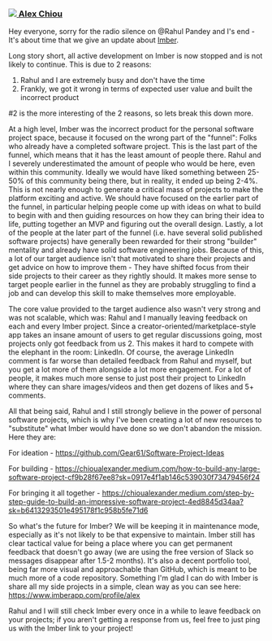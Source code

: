 ### [<img src="https://ca.slack-edge.com/T01M8HJQ1B4-U01MENEF744-4d4b33f4dc43-48" /> Alex Chiou](https://www.linkedin.com/in/alexander-chiou/)
Hey everyone, sorry for the radio silence on @Rahul Pandey and I's end - It's about time that we give an update about [Imber](https://www.imberapp.com/).

Long story short, all active development on Imber is now stopped and is not likely to continue. This is due to 2 reasons:

1. Rahul and I are extremely busy and don't have the time
2. Frankly, we got it wrong in terms of expected user value and built the incorrect product

#2 is the more interesting of the 2 reasons, so lets break this down more.

At a high level, Imber was the incorrect product for the personal software project space, because it focused on the wrong part of the "funnel": Folks who already have a completed software project. This is the last part of the funnel, which means that it has the least amount of people there. Rahul and I severely underestimated the amount of people who would be here, even within this community. Ideally we would have liked something between 25-50% of this community being there, but in reality, it ended up being 2-4%. This is not nearly enough to generate a critical mass of projects to make the platform exciting and active. We should have focused on the earlier part of the funnel, in particular helping people come up with ideas on what to build to begin with and then guiding resources on how they can bring their idea to life, putting together an MVP and figuring out the overall design. Lastly, a lot of the people at the later part of the funnel (i.e. have several solid published software projects) have generally been rewarded for their strong "builder" mentality and already have solid software engineering jobs. Because of this, a lot of our target audience isn't that motivated to share their projects and get advice on how to improve them - They have shifted focus from their side projects to their career as they rightly should. It makes more sense to target people earlier in the funnel as they are probably struggling to find a job and can develop this skill to make themselves more employable.

The core value provided to the target audience also wasn't very strong and was not scalable, which was: Rahul and I manually leaving feedback on each and every Imber project. Since a creator-oriented/marketplace-style app takes an insane amount of users to get regular discussions going, most projects only got feedback from us 2. This makes it hard to compete with the elephant in the room: LinkedIn. Of course, the average LinkedIn comment is far worse than detailed feedback from Rahul and myself, but you get a lot more of them alongside a lot more engagement. For a lot of people, it makes much more sense to just post their project to LinkedIn where they can share images/videos and then get dozens of likes and 5+ comments.

All that being said, Rahul and I still strongly believe in the power of personal software projects, which is why I've been creating a lot of new resources to "substitute" what Imber would have done so we don't abandon the mission. Here they are:

For ideation - https://github.com/Gear61/Software-Project-Ideas

For building - https://chioualexander.medium.com/how-to-build-any-large-software-project-cf9b28f67ee8?sk=0917e4f1ab146c539030f73479456f24

For bringing it all together - https://chioualexander.medium.com/step-by-step-guide-to-build-an-impressive-software-project-4ed8845d34aa?sk=b6413293501e495178f1c958b5fe71d6

So what's the future for Imber? We will be keeping it in maintenance mode, especially as it's not likely to be that expensive to maintain. Imber still has clear tactical value for being a place where you can get permanent feedback that doesn't go away (we are using the free version of Slack so messages disappear after 1.5-2 months). It's also a decent portfolio tool, being far more visual and approachable than GitHub, which is meant to be much more of a code repository. Something I'm glad I can do with Imber is share all my side projects in a simple, clean way as you can see here: https://www.imberapp.com/profile/alex

Rahul and I will still check Imber every once in a while to leave feedback on your projects; if you aren't getting a response from us, feel free to just ping us with the Imber link to your project!
